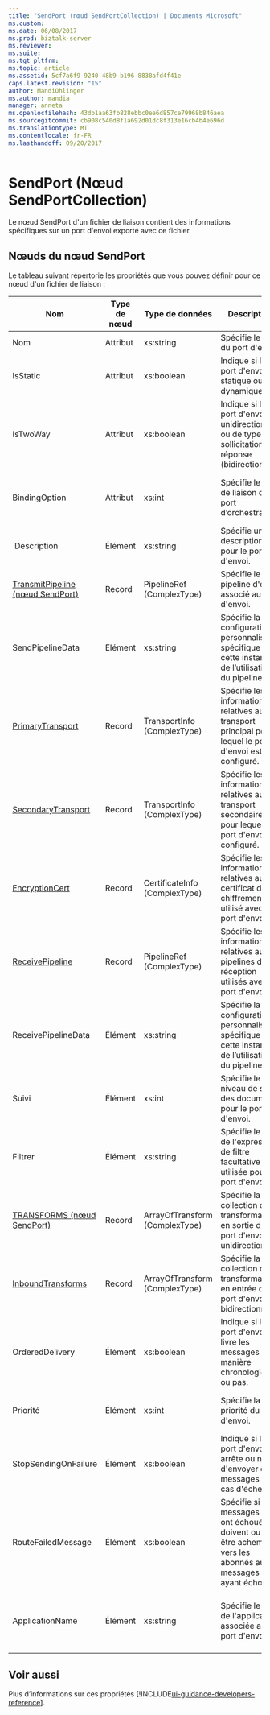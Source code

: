 ```yaml
---
title: "SendPort (nœud SendPortCollection) | Documents Microsoft"
ms.custom: 
ms.date: 06/08/2017
ms.prod: biztalk-server
ms.reviewer: 
ms.suite: 
ms.tgt_pltfrm: 
ms.topic: article
ms.assetid: 5cf7a6f9-9240-48b9-b196-8838afd4f41e
caps.latest.revision: "15"
author: MandiOhlinger
ms.author: mandia
manager: anneta
ms.openlocfilehash: 43db1aa63fb828ebbc0ee6d857ce79968b846aea
ms.sourcegitcommit: cb908c540d8f1a692d01dc8f313e16cb4b4e696d
ms.translationtype: MT
ms.contentlocale: fr-FR
ms.lasthandoff: 09/20/2017
---
```

# <a name="sendport-sendportcollection-node"></a>SendPort (Nœud SendPortCollection)
Le nœud SendPort d'un fichier de liaison contient des informations spécifiques sur un port d'envoi exporté avec ce fichier.  
  
## <a name="nodes-in-the-sendport-node"></a>Nœuds du nœud SendPort  
 Le tableau suivant répertorie les propriétés que vous pouvez définir pour ce nœud d'un fichier de liaison :  
  
|**Nom**|**Type de nœud**|**Type de données**|**Description**|**Restrictions**|**Commentaires**|  
|--------------|-------------------|-------------------|---------------------|----------------------|------------------|  
|Nom|Attribut|xs:string|Spécifie le nom du port d'envoi.|Facultatif|Valeur par défaut : vide|  
|IsStatic|Attribut|xs:boolean|Indique si le port d'envoi est statique ou dynamique.|Requis|Valeur par défaut : Aucun|  
|IsTwoWay|Attribut|xs:boolean|Indique si le port d'envoi est unidirectionnel ou de type sollicitation-réponse (bidirectionnel).|Requis|Valeur par défaut : Aucun<br /><br /> Les valeurs possibles sont dans le **propriété MSBTS_SendPort.IsTwoWay (WMI)**.|  
|BindingOption|Attribut|xs:int|Spécifie le type de liaison du port d’orchestration.|Requis|Valeur par défaut : Aucun<br /><br /> Les valeurs possibles sont dans le **Microsoft.BizTalk.ExplorerOM.BindingType** énumération.|  
| Description|Élément|xs:string|Spécifie une description pour le port d'envoi.|Requis|Valeur par défaut : vide|  
|[TransmitPipeline (nœud SendPort)](../core/transmitpipeline-sendport-node.md)|Record|PipelineRef (ComplexType)|Spécifie le pipeline d'envoi associé au port d'envoi.|Facultatif|Valeur par défaut : Aucun|  
|SendPipelineData|Élément|xs:string|Spécifie la configuration personnalisée spécifique à cette instance de l’utilisation du pipeline.|Facultatif|Valeur par défaut : vide.|  
|[PrimaryTransport](../core/primarytransport-sendport-node.md)|Record|TransportInfo (ComplexType)|Spécifie les informations relatives au transport principal pour lequel le port d'envoi est configuré.|Facultatif|Valeur par défaut : Aucun|  
|[SecondaryTransport](../core/secondarytransport-sendport-node.md)|Record|TransportInfo (ComplexType)|Spécifie les informations relatives au transport secondaire pour lequel le port d'envoi est configuré.|Facultatif|Valeur par défaut : Aucun|  
|[EncryptionCert](../core/encryptioncert-sendport-node.md)|Record|CertificateInfo (ComplexType)|Spécifie les informations relatives au certificat de chiffrement utilisé avec le port d'envoi.|Facultatif|Valeur par défaut : Aucun|  
|[ReceivePipeline](../core/receivepipeline-sendport-node.md)|Record|PipelineRef (ComplexType)|Spécifie les informations relatives aux pipelines de réception utilisés avec le port d'envoi.|Facultatif|Valeur par défaut : Aucun|  
|ReceivePipelineData|Élément|xs:string|Spécifie la configuration personnalisée spécifique à cette instance de l’utilisation du pipeline.|Requis|Valeur par défaut : vide|  
|Suivi|Élément|xs:int|Spécifie le niveau de suivi des documents pour le port d'envoi.|Requis|Valeur par défaut : Aucun<br /><br /> Les valeurs possibles sont dans le **Microsoft.BizTalk.ExplorerOM.TrackingTypes** énumération.|  
|Filtrer|Élément|xs:string|Spécifie le nom de l'expression de filtre facultative utilisée pour le port d'envoi.|Requis|Valeur par défaut : vide<br /><br /> Les valeurs possibles sont dans le **propriété MSBTS_SendPort.Filter (WMI)**|  
|[TRANSFORMS (nœud SendPort)](../core/transforms-sendport-node.md)|Record|ArrayOfTransform (ComplexType)|Spécifie la collection des transformations en sortie d'un port d'envoi unidirectionnel.|Facultatif|Valeur par défaut : Aucun|  
|[InboundTransforms](../core/inboundtransforms-sendport-node.md)|Record|ArrayOfTransform (ComplexType)|Spécifie la collection des transformations en entrée d'un port d'envoi bidirectionnel.|Facultatif|Valeur par défaut : Aucun|  
|OrderedDelivery|Élément|xs:boolean|Indique si le port d'envoi livre les messages de manière chronologique ou pas.|Requis|Valeur par défaut : Aucun<br /><br /> Les valeurs possibles sont dans le **propriété MSBTS_SendPort.OrderedDelivery (WMI)**|  
|Priorité|Élément|xs:int|Spécifie la priorité du port d'envoi.|Requis|Valeur par défaut : 5<br /><br /> Les valeurs possibles sont dans le **propriété MSBTS_SendPort.Priority (WMI)**|  
|StopSendingOnFailure|Élément|xs:boolean|Indique si le port d'envoi arrête ou non d'envoyer des messages en cas d'échec.|Requis|Valeur par défaut : Aucun<br /><br /> Les valeurs possibles sont dans le **propriété MSBTS_SendPort.StopSendingOnFailure (WMI)**|  
|RouteFailedMessage|Élément|xs:boolean|Spécifie si les messages qui ont échoué doivent ou non être acheminés vers les abonnés aux messages ayant échoué.|Requis|Valeur par défaut : Aucun<br /><br /> Les valeurs possibles sont dans le **propriété MSBTS_SendPort.RouteFailedMessage (WMI)**|  
|ApplicationName|Élément|xs:string|Spécifie le nom de l'application associée au port d'envoi.|Requis|Valeur par défaut : vide<br /><br /> Les valeurs possibles sont dans le **propriété ISSOMapping.ApplicationName** [!INCLUDE[ui-guidance-developers-reference](../includes/ui-guidance-developers-reference.md)].|

## <a name="see-also"></a>Voir aussi
Plus d’informations sur ces propriétés [!INCLUDE[ui-guidance-developers-reference](../includes/ui-guidance-developers-reference.md)].